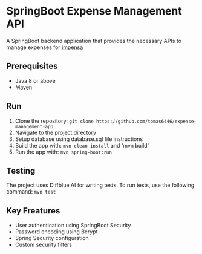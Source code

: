 # SpringBoot Expense Management API

A SpringBoot backend application that provides the necessary APIs to manage expenses for [impensa](https://github.com/richard96292/impensa)


## Prerequisites
- Java 8 or above
- Maven

## Run
1. Clone the repository:
   `git clone https://github.com/tomas6446/expense-management-app`
2. Navigate to the project directory
3. Setup database using database.sql file instructions
4. Build the app with: `mvn clean install` and 'mvn build'
5. Run the app with: `mvn spring-boot:run`

## Testing
The project uses Diffblue AI for writing tests. To run tests, use the following command: `mvn test`

## Key Freatures
- User authentication using SpringBoot Security
- Password encoding using Bcrypt
- Spring Security configuration
- Custom security filters
